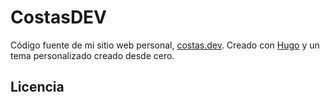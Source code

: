 # CostasDEV

Código fuente de mi sitio web personal, [costas.dev](https://costas.dev). Creado con [Hugo](https://gohugo.io/) y un tema personalizado creado desde cero.

## Licencia


